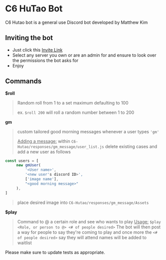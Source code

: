 # C6 HuTao Bot

C6 Hutao bot is a general use Discord bot developed by Matthew Kim

## Inviting the bot
- Just click this [Invite Link](https://discord.com/api/oauth2/authorize?client_id=1204668118966861824&permissions=8&scope=bot+applications.commands)
- Select any server you own or are an admin for and ensure to look over the permissions the bot asks for
- Enjoy

## Commands
**$roll**
> Random roll from 1 to a set maximum defaulting to 100
> <!-- -->
> ex. `$roll 200` will roll a random number between 1 to 200

**gm**
> custom tailored good morning messages whenever a user types `'gm'`
> <!-- -->
> <ins>Adding a message:</ins>
> within `C6-Hutao/responses/gm_message/user_list.js` delete existing cases and add a new user as follows
```javascript
const users = [
     new gmUser(
         '<User name>',
         '<new user's discord ID>',
         ['image name'],
         "<good morning message>"
     ),
]
```
> place desired image into `C6-Hutao/responses/gm_message/Assets`

**$play**
> Command to @ a certain role and see who wants to play <!-- -->
> <ins>Usage:</ins> `$play <Role, or person to @> <# of people desired>`  <!-- -->
> The bot will then post a way for people to say they're coming to play and once more the `<# of people desired>` say they will attend names will be added to waitlist




Please make sure to update tests as appropriate.


